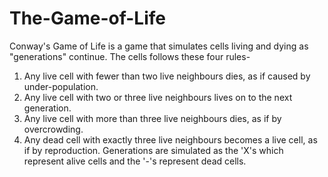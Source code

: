 # The-Game-of-Life
Conway's Game of Life is a game that simulates cells living and dying as "generations" continue. The cells follows these four rules- 
1. Any live cell with fewer than two live neighbours dies, as if caused by under-population.
2. Any live cell with two or three live neighbours lives on to the next generation.
3. Any live cell with more than three live neighbours dies, as if by overcrowding.
4. Any dead cell with exactly three live neighbours becomes a live cell, as if by reproduction.
Generations are simulated as the 'X's which represent alive cells and the '-'s represent dead cells.
